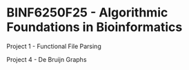 # BINF6250F25 - Algorithmic Foundations in Bioinformatics
Project 1 - Functional File Parsing 

Project 4 - De Bruijn Graphs
